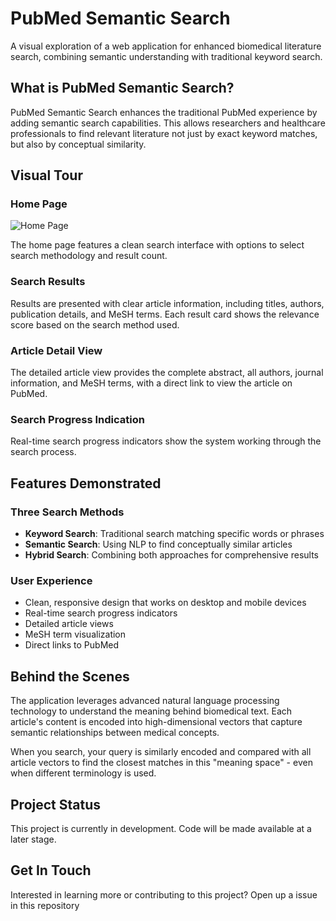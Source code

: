 # PubMed Semantic Search

A visual exploration of a web application for enhanced biomedical literature search, combining semantic understanding with traditional keyword search.

## What is PubMed Semantic Search?

PubMed Semantic Search enhances the traditional PubMed experience by adding semantic search capabilities. This allows researchers and healthcare professionals to find relevant literature not just by exact keyword matches, but also by conceptual similarity.

## Visual Tour

### Home Page

![Home Page](Images/home-page.png)

The home page features a clean search interface with options to select search methodology and result count.

### Search Results

Results are presented with clear article information, including titles, authors, publication details, and MeSH terms. Each result card shows the relevance score based on the search method used.

### Article Detail View

The detailed article view provides the complete abstract, all authors, journal information, and MeSH terms, with a direct link to view the article on PubMed.

### Search Progress Indication

Real-time search progress indicators show the system working through the search process.

## Features Demonstrated

### Three Search Methods

- **Keyword Search**: Traditional search matching specific words or phrases
- **Semantic Search**: Using NLP to find conceptually similar articles
- **Hybrid Search**: Combining both approaches for comprehensive results

### User Experience

- Clean, responsive design that works on desktop and mobile devices
- Real-time search progress indicators
- Detailed article views
- MeSH term visualization
- Direct links to PubMed

## Behind the Scenes

The application leverages advanced natural language processing technology to understand the meaning behind biomedical text. Each article's content is encoded into high-dimensional vectors that capture semantic relationships between medical concepts.

When you search, your query is similarly encoded and compared with all article vectors to find the closest matches in this "meaning space" - even when different terminology is used.

## Project Status

This project is currently in development. Code will be made available at a later stage.

## Get In Touch

Interested in learning more or contributing to this project? Open up a issue in this repository
